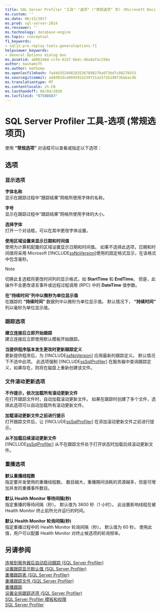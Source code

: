 ```yaml
---
title: SQL Server Profiler "工具"-"选项" ("常规选项" 页) |Microsoft Docs
ms.custom: ''
ms.date: 06/13/2017
ms.prod: sql-server-2014
ms.reviewer: ''
ms.technology: database-engine
ms.topic: conceptual
f1_keywords:
- sql12.pro.replay.tools.generaloptions.f1
helpviewer_keywords:
- General Options dialog box
ms.assetid: a888246d-ccfe-415f-bbdc-d6adafac250a
author: mashamsft
ms.author: mathoma
ms.openlocfilehash: fad4d3529482835367898276a973bd7c8827b553
ms.sourcegitcommit: ad4d92dce894592a259721a1571b1d8736abacdb
ms.translationtype: MT
ms.contentlocale: zh-CN
ms.lasthandoff: 08/04/2020
ms.locfileid: "87588683"
---
```

# <a name="sql-server-profiler---tools-options-general-options-page"></a>SQL Server Profiler 工具-选项 (常规选项页) 
  使用 **“常规选项”** 对话框可以查看或指定以下选项：  
  
## <a name="options"></a>选项  
  
### <a name="display-options"></a>显示选项  
 **字体名称**  
 显示在跟踪过程中“跟踪结果”网格所使用字体的名称。  
  
 **字号**  
 显示在跟踪过程中“跟踪结果”网格所使用字体的大小。  
  
 **选择字体**  
 打开一个对话框，可以在其中更改字体设置。  
  
 **使用区域设置来显示日期和时间值**  
 使用为计算机配置的区域设置显示日期和时间值。 如果不选择此选项，日期和时间值将采用 Microsoft [!INCLUDE[ssNoVersion](../includes/ssnoversion-md.md)]使用的固定格式显示，在该格式中包含毫秒。  
  
> [!NOTE]  
>  切换此复选框将更改时间列的显示格式，如 **StartTime** 和 **EndTime**。 但是，此操作不会更改语言事件或远程过程调用 (RPC) 中的 **DateTime** 值参数。  
  
 **在“持续时间”列中以微秒为单位显示值**  
 在跟踪的 **“持续时间”** 数据列中以微秒为单位显示值。 默认情况下， **“持续时间”** 列以毫秒为单位显示值。  
  
### <a name="tracing-options"></a>跟踪选项  
 **建立连接后立即开始跟踪**  
 建立连接后立即使用默认模板开始跟踪。  
  
 **当提供程序版本发生更改时更新跟踪定义**  
 更新提供程序后，为 [!INCLUDE[ssNoVersion](../includes/ssnoversion-md.md)] 应用最新的跟踪定义。 默认情况下不选中此项。 此选项强制 [!INCLUDE[ssSqlProfiler](../includes/sssqlprofiler-md.md)] 在服务器中查询跟踪定义，如果存在，则将在磁盘上重新创建该文件。  
  
### <a name="file-rollover-options"></a>文件滚动更新选项  
 **不作提示，依次加载所有滚动更新文件**  
 在打开跟踪文件时，自动加载滚动更新文件。 如果在跟踪时创建了多个文件，选择此选项可以自动加载所有滚动更新文件。  
  
 **加载滚动更新文件之前进行提示**  
 打开跟踪文件后，让 [!INCLUDE[ssSqlProfiler](../includes/sssqlprofiler-md.md)] 在添加滚动更新文件之前进行提示。  
  
 **从不加载后续滚动更新文件**  
 [!INCLUDE[ssSqlProfiler](../includes/sssqlprofiler-md.md)] 从不在跟踪文件处于打开状态时加载后续滚动更新文件。  
  
### <a name="replay-options"></a>重播选项  
 **默认重播线程数**  
 指定要并发使用的重播线程数。 数目越大，重播期间消耗的资源越多，但是可增加并发的重播事件数目。  
  
 **默认 Health Monitor 等待间隔(秒)**  
 指定重播的等待间隔（秒）。 默认值为 3600 秒（1 小时）。 此设置影响线程在被 Health Monitor 终止前所允许运行的时间。  
  
 **默认 Health Monitor 轮询间隔(秒)**  
 指定重播过程中的 Health Monitor 轮询间隔（秒）。 默认值为 60 秒。 使用此值，用户可以配置 Health Monitor 对终止候选项的轮询频率。  
  
## <a name="see-also"></a>另请参阅  
 [连接到服务器后自动启动跟踪 &#40;SQL Server Profiler&#41;](../tools/sql-server-profiler/start-a-trace-automatically-after-connecting-to-a-server-sql-server-profiler.md)   
 [设置跟踪显示默认值 &#40;SQL Server Profiler&#41;](../tools/sql-server-profiler/set-trace-display-defaults-sql-server-profiler.md)   
 [重播跟踪表 &#40;SQL Server Profiler&#41;](../tools/sql-server-profiler/replay-a-trace-table-sql-server-profiler.md)   
 [重播跟踪文件 &#40;SQL Server Profiler&#41;](../tools/sql-server-profiler/replay-a-trace-file-sql-server-profiler.md)   
 [重播跟踪](../tools/sql-server-profiler/replay-traces.md)   
 [设置全局跟踪选项 &#40;SQL Server Profiler&#41;](../tools/sql-server-profiler/set-global-trace-options-sql-server-profiler.md)   
 [SQL Server Profiler 模板和权限](../tools/sql-server-profiler/sql-server-profiler-templates-and-permissions.md)   
 [SQL Server Profiler](../tools/sql-server-profiler/sql-server-profiler.md)  
  
  
